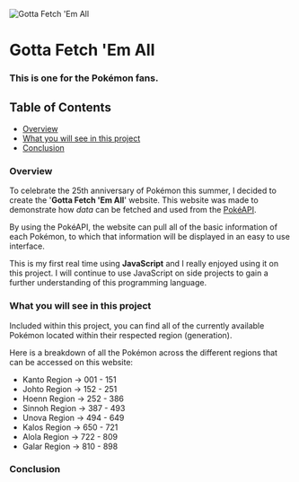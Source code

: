 ![Gotta Fetch 'Em All](https://user-images.githubusercontent.com/10834045/107277137-eca10880-6a4b-11eb-9ae0-e5a884e715e5.png)

# Gotta Fetch 'Em All

### This is one for the **Pokémon** fans.

## Table of Contents

- [Overview](#overview)
- [What you will see in this project](#what-you-will-see-in-this-project)
- [Conclusion](#conclusion)

### Overview

To celebrate the 25th anniversary of Pokémon this summer, I decided to create the '**Gotta Fetch 'Em All**' website. This website was made to demonstrate how *data* can be fetched and used from the [PokéAPI](https://pokeapi.co).

By using the PokéAPI, the website can pull all of the basic information of each Pokémon, to which that information will be displayed in an easy to use interface.

This is my first real time using **JavaScript** and I really enjoyed using it on this project. I will continue to use JavaScript on side projects to gain a further understanding of this programming language.

### What you will see in this project

Included within this project, you can find all of the currently available Pokémon located within their respected region (generation).

Here is a breakdown of all the Pokémon across the different regions that can be accessed on this website:

* Kanto Region -> 001 - 151
* Johto Region -> 152 - 251
* Hoenn Region -> 252 - 386
* Sinnoh Region -> 387 - 493
* Unova Region -> 494 - 649
* Kalos Region -> 650 - 721
* Alola Region -> 722 - 809
* Galar Region -> 810 - 898

### Conclusion